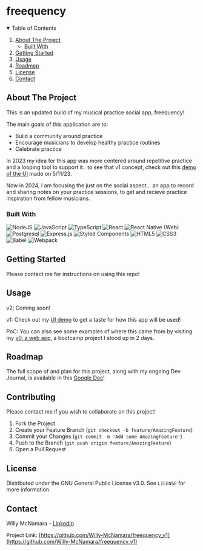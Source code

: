 # freequency

<!-- TABLE OF CONTENTS -->
<details open="open">
  <summary>Table of Contents</summary>
  <ol>
    <li>
      <a href="#about-the-project">About The Project</a>
      <ul>
        <li><a href="#built-with">Built With</a></li>
      </ul>
    </li>
    <li>
      <a href="#getting-started">Getting Started</a>
    </li>
    <li><a href="#usage">Usage</a></li>
    <li><a href="#roadmap">Roadmap</a></li>
    <li><a href="#license">License</a></li>
    <li><a href="#contact">Contact</a></li>
  </ol>
</details>



<!-- ABOUT THE PROJECT -->
## About The Project

This is an updated build of my musical practice social app, freequency!

The main goals of this application are to:
 * Build a community around practice
 * Encourage musicians to develop healthy practice routines
 * Celebrate practice 

In 2023 my idea for this app was more centered around repetitive practice and a looping tool to support it.. to see that v1 concept, check out this [demo of the UI](https://www.loom.com/share/3d44174f8a0d43c6812df4a966c41145) made on 5/11/23. 

Now in 2024, I am focusing the just on the social aspect... an app to record and sharing notes on your practice sessions, to get and recieve practice inspiration from fellow musicians. 


### Built With

![NodeJS](https://img.shields.io/badge/node.js-6DA55F?style=for-the-badge&logo=node.js&logoColor=white)
![JavaScript](https://img.shields.io/badge/JavaScript-F7DF1E?style=for-the-badge&logo=javascript&logoColor=black)
![TypeScript](https://img.shields.io/badge/TypeScript-007ACC?style=for-the-badge&logo=typescript&logoColor=white)
![React](https://img.shields.io/badge/-React-61DAFB?logo=react&logoColor=white&style=for-the-badge)
![React Native (Web)](https://img.shields.io/badge/React_Native-20232A?style=for-the-badge&logo=react&logoColor=61DAFB)
![Postgresql](https://img.shields.io/badge/PostgreSQL-316192?style=for-the-badge&logo=postgresql&logoColor=white)
![Express.js](https://img.shields.io/badge/Express.js-404D59?style=for-the-badge)
![Styled Components](https://img.shields.io/badge/styled--components-DB7093?style=for-the-badge&logo=styled-components&logoColor=white)
![HTML5](https://img.shields.io/badge/html5-%23E34F26.svg?style=for-the-badge&logo=html5&logoColor=white)
![CSS3](https://img.shields.io/badge/css3-%231572B6.svg?style=for-the-badge&logo=css3&logoColor=white)
![Babel](https://img.shields.io/badge/Babel-F9DC3e?style=for-the-badge&logo=babel&logoColor=black)
![Webpack](https://img.shields.io/badge/webpack-%238DD6F9.svg?style=for-the-badge&logo=webpack&logoColor=black)



<!-- GETTING STARTED -->
## Getting Started

Please contact me for instructions on using this repo!


<!-- USAGE EXAMPLES -->
## Usage

v2: Coming soon!

v1: Check out my [UI demo](https://www.loom.com/share/3d44174f8a0d43c6812df4a966c41145) to get a taste for how this app will be used! 

PoC: You can also see some examples of where this came from by visiting my [v0, a web app](https://github.com/Willy-McNamara/Freequency), a bootcamp project I stood up in 2 days.



<!-- ROADMAP -->
## Roadmap

The full scope of and plan for this project, along with my ongoing Dev Journal, is available in this [Google Doc](https://docs.google.com/document/d/12gWzqi_L2uPKPjtufqDp4NZdo3ObvkeuTdnaZCX6Eok/edit?usp=sharing)! 


<!-- CONTRIBUTING -->
## Contributing

Please contact me if you wish to collaborate on this project!

1. Fork the Project
2. Create your Feature Branch (`git checkout -b feature/AmazingFeature`)
3. Commit your Changes (`git commit -m 'Add some AmazingFeature'`)
4. Push to the Branch (`git push origin feature/AmazingFeature`)
5. Open a Pull Request


<!-- LICENSE -->
## License

Distributed under the GNU General Public License v3.0. See `LICENSE` for more information.


<!-- CONTACT -->
## Contact

Willy McNamara - [LinkedIn](https://www.linkedin.com/in/willymcnamara/)

Project Link: [https://github.com/Willy-McNamara/freequency_v1](https://github.com/Willy-McNamara/freequency_v1)

